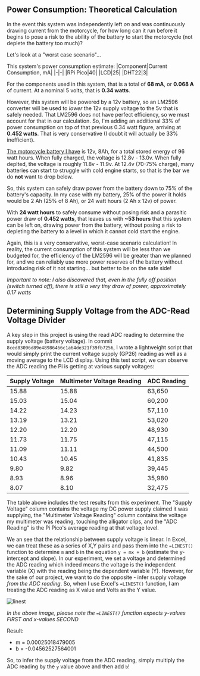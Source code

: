 ## Power Consumption: Theoretical Calculation
In the event this system was independently left *on* and was continuously drawing current from the motorcycle, for how long can it run before it begins to pose a risk to the ability of the battery to start the motorcycle (not deplete the battery too much)?

Let's look at a "worst case scenario"...

This system's power consumption estimate:
|Component|Current Consumption, mA|
|-|-|
|RPi Pico|40|
|LCD|25|
|DHT22|3|

For the components used in this system, that is a total of **68 mA**, or **0.068 A** of current. At a nominal 5 volts, that is **0.34 watts**.

However, this system will be powered by a 12v battery, so an LM2596 converter will be used to *lower* the 12v supply voltage to the 5v that is safely needed. That LM2596 does not have perfect efficiency, so we must account for that in our calculation. So, I'm adding an additional 33% of power consumption on top of that previous 0.34 watt figure, arriving at **0.452 watts**. That is very conservative (I doubt it will actually be 33% inefficient).

[The motorcycle battery I have](https://a.co/d/evGOHXQ) is 12v, 8Ah, for a total stored energy of 96 watt hours. When fully charged, the voltage is 12.8v - 13.0v. When fully deplted, the voltage is roughly 11.8v - 11.9v. At 12.4v (70-75% charge), many batteries can start to struggle with cold engine starts, so that is the bar we do **not** want to drop below.

So, this system can safely draw power from the battery down to 75% of the battery's capacity. In my case with my battery, 25% of the power it holds would be 2 Ah (25% of 8 Ah), or 24 watt hours (2 Ah x 12v) of power.

With **24 watt hours** to safely consume without posing risk and a parasitic power draw of **0.452 watts**, that leaves us with **~53 hours** that this system can be left on, drawing power from the battery, without posing a risk to depleting the battery to a level in which it cannot cold start the engine. 

Again, this is a very conservative, worst-case scenario calculation! In reality, the current consumption of this system will be less than we budgeted for, the efficiency of the LM2596 will be greater than we planned for, and we can reliably use more power reserves of the battery without introducing risk of it not starting... but better to be on the safe side!

*Important to note: I also discovered that, even in the fully off position (switch turned off), there is still a very tiny draw of power, approximately 0.17 watts*

## Determining Supply Voltage from the ADC-Read Voltage Divider
A key step in this project is using the read ADC reading to determine the supply voltage (battery voltage). In commit `8ced83096d89e48986466c1a64de321f39fb7256`, I wrote a lightweight script that would simply print the current voltage supply (GP26) reading as well as a moving average to the LCD display. Using this test script, we can observe the ADC reading the Pi is getting at various supply voltages:

|Supply Voltage|Multimeter Voltage Reading|ADC Reading|
|-|-|-|
|15.88 |15.88|63,650|
|15.03|15.04 |60,200|
|14.22|14.23 |57,110|
|13.19|13.21 |53,020|
|12.20|12.20 |48,930|
|11.73|11.75 |47,115|
|11.09|11.11 |44,500|
|10.43|10.45 |41,835|
|9.80|9.82|39,445|
|8.93|8.96|35,980|
|8.07|8.10|32,475|

The table above includes the test results from this experiment. The "Supply Voltage" column contains the voltage my DC power supply claimed it was supplying, the "Multimeter Voltage Reading" column contains the voltage my multimeter was reading, touching the alligator clips, and the "ADC Reading" is the Pi Pico's average reading at that voltage level.

We an see that the relationship between supply voltage is linear. In Excel, we can treat these as a series of X,Y pairs and pass them into the `=LINEST()` function to determine `m` and `b` in the equation `y = mx + b` (estimate the y-intercept and slope). In our experiment, we set a voltage and determined the ADC reading which indeed means the voltage is the independent variable (X) with the reading being the dependent variable (Y). However, for the sake of our project, we want to do the opposite - infer supply voltage *from the ADC reading*. So, when I use Excel's `=LINEST()` function, I am treating the ADC reading as X value and Volts as the Y value.

![linest](https://i.imgur.com/3oq0qMi.png)

*In the above image, please note the `=LINEST()` function expects y-values FIRST and x-values SECOND*

Result:
- m = 0.00025018479005
- b = -0.04562527564001

So, to infer the supply voltage from the ADC reading, simply multiply the ADC reading by the `y` value above and then add `b`!